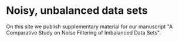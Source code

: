 # Noisy, unbalanced data sets

On this site we publish supplementary material for our manuscript "A Comparative Study on Noise Filtering of Imbalanced Data Sets". 

